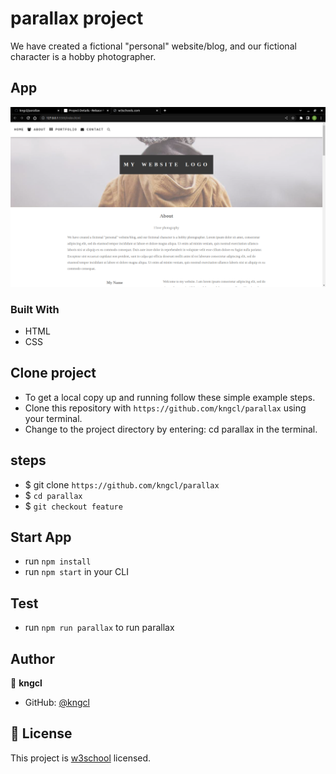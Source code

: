 # parallax project

We have created a fictional "personal" website/blog, and our fictional character is a hobby photographer.

## App

![Home](assets/images/home.png)

### Built With

- HTML
- CSS

## Clone project

- To get a local copy up and running follow these simple example steps.
- Clone this repository with `https://github.com/kngcl/parallax` using your terminal.
- Change to the project directory by entering: cd parallax in the terminal.

## steps

- $ git clone `https://github.com/kngcl/parallax`
- $ `cd parallax`
- $ `git checkout feature`

## Start App

- run `npm install`
- run `npm start` in your CLI

## Test

- run `npm run parallax` to run parallax

## Author

👤 **kngcl**

- GitHub: [@kngcl](https://github.com/kngcl/parallax)

## 📝 License

This project is [w3school](./LICENSE) licensed.
